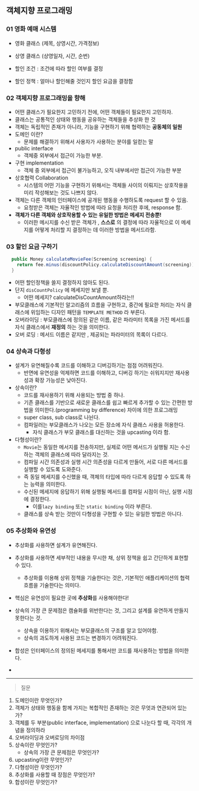 ## 객체지향 프로그래밍

### 01 영화 예매 시스템

- 영화 클래스 (제목, 상영시간, 가격정보)

- 상영 클래스 (상영일자, 시간, 순번)

- 할인 조건 : 조건에 따라 할인 여부를 결정
- 할인 정책 : 얼마나 할인해줄 것인지 할인 요금을 결정함



### 02 객체지향 프로그래밍을 향해
 
- 어떤 클래스가 필요한지 고민하기 전에, 어떤 객체들이 필요한지 고민하자.
- 클래스는 공통적인 상태와 행동을 공유하는 객체들을 추상화 한 것
- 객체는 독립적인 존재가 아니라, 기능을 구현하기 위해 협력하는 **공동체의 일원**
- 도메인 이란?
  - 문제를 해결하기 위해서 사용자가 사용하는 분야를 일컫는 말
- public interface
  - 객체중 외부에서 접근이 가능한 부분.
- 구현 implementation
  - 객체 중 외부에서 접근이 불가능하고, 오직 내부에서만 접근이 가능한 부분
- 상호협력 Collaboration
  - 시스템의 어떤 기능을 구현하기 위해서는 객체들 사이의 이뤄지는 상호작용을 미리 작성해보는 것도 나쁘지 않다. 
- 객체는 다른 객체의 인터페이스에 공개된 행동을 수행하도록 request 할 수 있음.
  - 요청받은 객체는 자율적인 방법에 따라 요청을 처리한 후에, response 함.
- **객체가 다른 객체와 상호작용할 수 있는 유일한 방법은 메세지 전송뿐!**
  - 이러한 메시지를 수신 받은 객체가 , **스스로** 의 결정에 따라 자율적으로 이 메세지를 어떻게 처리할 지 결정하는 데 이러한 방법을 메서드라함.
  
  
### 03 할인 요금 구하기
```java
  public Money calculateMovieFee(Screening screening) {
    return fee.minus(discountPolicy.calculateDiscountAmount(screening));
  }
```
- 어떤 할인정책을 쓸지 결정하지 않아도 된다.
- 단지 `disCountPolicy` 에 메세지만 보낼 뿐.
  - 어떤 메세지? calculateDisCountAmount하라는!!
- 부모클래스에 기본적인 알고리즘의 흐름을 구현하고, 중간에 필요한 처리는 자식 클래스에 위임하는 디자인 패턴을 `TEMPLATE METHOD` 라 부른다.
- 오버라이딩 : 부모클래스에 정의된 같은 이름, 같은 파라미터 목록을 가진 메서드를 자식 클래스에서 **재정의** 하는 것을 의미한다.
- 오버 로딩 : 메서드 이름은 같지만 , 제공되는 파라미터의 목록이 다르다.


### 04 상속과 다형성
- 설계가 유연해질수록 코드를 이해하고 디버깅하기는 점점 어려워진다.
  - 반면에 유연성을 억제하면 코드를 이해하고, 디버깅 하기는 쉬워지지만 재사용성과 확장 가능성은 낮아진다.
- 상속이란?
  - 코드를 재사용하기 위해 사용되는 방법 중 하나.
  - 기존 클래스를 기반으로 새로운 클래스를 쉽고 빠르게 추가할 수 있는 간편한 방법을 의미한다.(programming by difference) 차이에 의한 프로그래밍
  - super class, sub class로 나뉜다.
  - 컴파일러는 부모클래스가 나오는 모든 장소에 자식 클래스 사용을 허용한다.
    - 자식 클래스가 부모 클래스를 대신하는 것을 upcasting 이라 함.
- 다형성이란?
  - `Movie`는 동일한 메서지를 전송하지만, 실제로 어떤 메서드가 실행될 지는 수신하는 객체의 클래스에 따라 달라지는 것.
  - 컴파일 시간 의존성과 실행 시간 의존성을 다르게 만들어, 서로 다른 메서드를 실행할 수 있도록 도와준다.
  - 즉 동일 메세지를 수신했을 때, 객체의 타입에 따라 다르게 응답할 수 있도록 하는 능력을 의미한다.
  - 수신된 메세지에 응답하기 위해 실행될 메서드를 컴파일 시점이 아닌, 실행 시점에 결정한다.
    - 이를`lazy binding` 또는 `static binding` 이라 부른다.
  - 클래스를 상속 받는 것만이 다형성을 구현할 수 있는 유일한 방법은 아니다.
   
### 05 추상화와 유연성
- 추상화를 사용하면 설계가 유연해진다.
- 추상화를 사용하면 세부적인 내용을 무시한 채, 상위 정책을 쉽고 간단하게 표현할 수 있다.
  - 추상화를 이용해 상위 정책을 기술한다는 것은, 기본적인 애플리케이션의 협력 흐름을 기술한다는 의미다.
- 핵심은 유연성이 필요한 곳에 **추상화**를 사용해야한다!
- 상속의 가장 큰 문제점은 캠슐화를 위반한다는 것, 그리고 설계를 유연하게 만들지 못한다는 것.
  - 상속을 이용하기 위해서는 부모클래스의 구조를 알고 있어야함.
  - 상속의 과도하게 사용된 코드는 변경하기 어려워진다.
  
- 합성은 인터페이스의 정의된 메세지를 통해서만 코드를 재사용하는 방법을 의미한다.
- 
   
---

> 질문
1. 도메인이란 무엇인가?
2. 객체가 상태와 행동을 함께 가지는 복합적인 존재하는 것은 무엇과 연관되어 있는가?
3. 객체를 두 부분(public interface, implementation) 으로 나눈다 할 때, 각각의 개념을 정의하라
4. 오버라이딩과 오버로딩의 차이점
5. 상속이란 무엇인가?
    - 상속의 가장 큰 문제점은 무엇인가?
6. upcasting이란 무엇인가?
7. 다형성이란 무엇인가?
8. 추상화를 사용할 때 장점은 무엇인가?
9. 합성이란 무엇인가?

